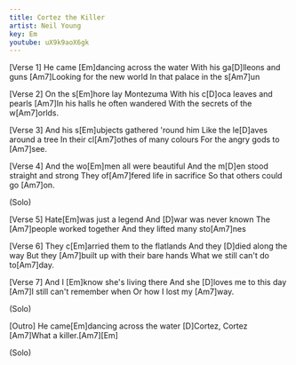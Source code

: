 ```yaml
---
title: Cortez the Killer
artist: Neil Young
key: Em
youtube: uX9k9aoX6gk
---
```


[Verse 1]
He came [Em]dancing across the water
With his ga[D]lleons and guns
[Am7]Looking for the new world
In that palace in the s[Am7]un

[Verse 2]
On the s[Em]hore lay Montezuma
With his c[D]oca leaves and pearls
[Am7]In his halls he often wandered
With the secrets of the w[Am7]orlds.

[Verse 3]
And his s[Em]ubjects gathered 'round him
Like the le[D]aves around a tree
In their cl[Am7]othes of many colours
For the angry gods to [Am7]see.

[Verse 4]
And the wo[Em]men all were beautiful
And the m[D]en stood straight and strong
They of[Am7]fered life in sacrifice
So that others could go [Am7]on.

(Solo)

[Verse 5]
Hate[Em]was just a legend
And [D]war was never known
The [Am7]people worked together
And they lifted many sto[Am7]nes

[Verse 6]
They c[Em]arried them to the flatlands
And they [D]died along the way
But they [Am7]built up with their bare hands
What we still can't do to[Am7]day.

[Verse 7]
And I [Em]know she's living there
And she [D]loves me to this day
[Am7]I still can't remember when
Or how I lost my [Am7]way.

(Solo)

[Outro]
He came[Em]dancing across the water
[D]Cortez, Cortez
[Am7]What a killer.[Am7][Em]

(Solo)
